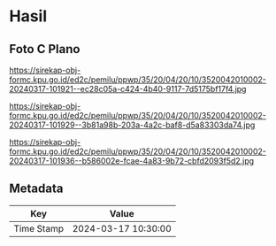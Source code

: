# Hasil

## Foto C Plano

https://sirekap-obj-formc.kpu.go.id/ed2c/pemilu/ppwp/35/20/04/20/10/3520042010002-20240317-101921--ec28c05a-c424-4b40-9117-7d5175bf17f4.jpg

https://sirekap-obj-formc.kpu.go.id/ed2c/pemilu/ppwp/35/20/04/20/10/3520042010002-20240317-101929--3b81a98b-203a-4a2c-baf8-d5a83303da74.jpg

https://sirekap-obj-formc.kpu.go.id/ed2c/pemilu/ppwp/35/20/04/20/10/3520042010002-20240317-101936--b586002e-fcae-4a83-9b72-cbfd2093f5d2.jpg


## Metadata

| Key        | Value               |
| ---------- | ------------------- |
| Time Stamp | 2024-03-17 10:30:00 |



